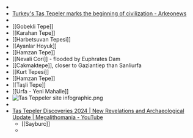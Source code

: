 -
- [Turkey's Taş Tepeler marks the beginning of civilization - Arkeonews](https://arkeonews.net/turkeys-tas-tepeler-marks-the-beginning-of-civilization/)
-
- [[Gobekli Tepe]]
- [[Karahan Tepe]]
- [[Harbetsuvan Tepesi]]
- [[Ayanlar Hoyuk]]
- [[Hamzan Tepe]]
- [[Nevali Cori]] - flooded by Euphrates Dam
- [[Cakmaktepe]], closer to Gaziantiep than Sanliurfa
- [[Kurt Tepesi]]
- [[Hamzan Tepe]]
- [[Taşli Tepe]]
- [[Urfa - Yeni Mahalle]]
- ![Tas Teppeler site infographic.png](../assets/Tas_Teppeler_site_infographic_1713179450735_0.png)
-
- [Taş Tepeler Discoveries 2024 | New Revelations and Archaeological Update | Megalithomania - YouTube](https://www.youtube.com/watch?v=2oxdswN_ngo)
	- [[Sayburc]]
	-